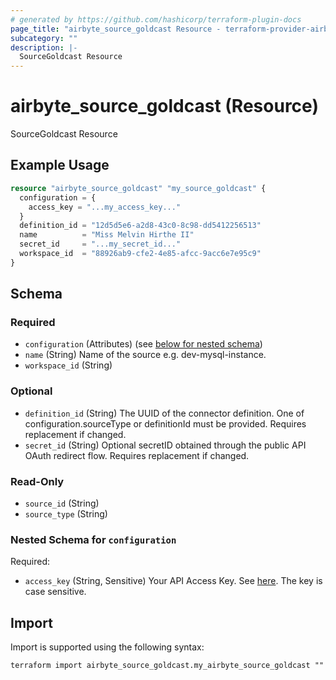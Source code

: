 ```yaml
---
# generated by https://github.com/hashicorp/terraform-plugin-docs
page_title: "airbyte_source_goldcast Resource - terraform-provider-airbyte"
subcategory: ""
description: |-
  SourceGoldcast Resource
---
```


# airbyte_source_goldcast (Resource)

SourceGoldcast Resource

## Example Usage

```terraform
resource "airbyte_source_goldcast" "my_source_goldcast" {
  configuration = {
    access_key = "...my_access_key..."
  }
  definition_id = "12d5d5e6-a2d8-43c0-8c98-dd5412256513"
  name          = "Miss Melvin Hirthe II"
  secret_id     = "...my_secret_id..."
  workspace_id  = "88926ab9-cfe2-4e85-afcc-9acc6e7e95c9"
}
```

<!-- schema generated by tfplugindocs -->
## Schema

### Required

- `configuration` (Attributes) (see [below for nested schema](#nestedatt--configuration))
- `name` (String) Name of the source e.g. dev-mysql-instance.
- `workspace_id` (String)

### Optional

- `definition_id` (String) The UUID of the connector definition. One of configuration.sourceType or definitionId must be provided. Requires replacement if changed.
- `secret_id` (String) Optional secretID obtained through the public API OAuth redirect flow. Requires replacement if changed.

### Read-Only

- `source_id` (String)
- `source_type` (String)

<a id="nestedatt--configuration"></a>
### Nested Schema for `configuration`

Required:

- `access_key` (String, Sensitive) Your API Access Key. See <a href="https://help.goldcast.io/hc/en-us/articles/22931655725723-How-To-Create-an-API-Token-in-Goldcast">here</a>. The key is case sensitive.

## Import

Import is supported using the following syntax:

```shell
terraform import airbyte_source_goldcast.my_airbyte_source_goldcast ""
```
